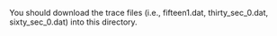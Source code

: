 You should download the trace files (i.e., fifteen1.dat, thirty_sec_0.dat, sixty_sec_0.dat) into this directory.